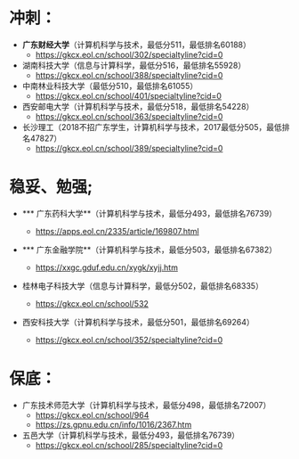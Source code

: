 # 冲刺：

- **广东财经大学**（计算机科学与技术，最低分511，最低排名60188）
  -  https://gkcx.eol.cn/school/302/specialtyline?cid=0
- 湖南科技大学（信息与计算科学，最低分516，最低排名55928）  
  - https://gkcx.eol.cn/school/388/specialtyline?cid=0
- 中南林业科技大学（最低分510，最低排名61055） 
  - https://gkcx.eol.cn/school/401/specialtyline?cid=0
- 西安邮电大学（计算机科学与技术，最低分518，最低排名54228）
  - https://gkcx.eol.cn/school/363/specialtyline?cid=0
- 长沙理工（2018不招广东学生，计算机科学与技术，2017最低分505，最低排名47827）
  - https://gkcx.eol.cn/school/389/specialtyline?cid=0

# 稳妥、勉强;

- *** 广东药科大学**（计算机科学与技术，最低分493，最低排名76739）
  - https://apps.eol.cn/2335/article/169807.html

- *** 广东金融学院**（计算机科学与技术，最低分503，最低排名67382）
  - https://xxgc.gduf.edu.cn/xygk/xyjj.htm

- 桂林电子科技大学（信息与计算科学，最低分502，最低排名68335）
  -  https://gkcx.eol.cn/school/532

- 西安科技大学（计算机科学与技术，最低分501，最低排名69264） 
  - https://gkcx.eol.cn/school/352/specialtyline?cid=0

# 保底：

* 广东技术师范大学（计算机科学与技术，最低分498，最低排名72007）
  * https://gkcx.eol.cn/school/964
  * https://zs.gpnu.edu.cn/info/1016/2367.htm
* 五邑大学（计算机科学与技术，最低分493，最低排名76739）
  * https://gkcx.eol.cn/school/285/specialtyline?cid=0
